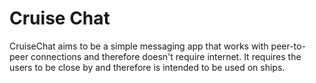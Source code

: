 # Cruise Chat

CruiseChat aims to be a simple messaging app that works with peer-to-peer connections and therefore doesn't require internet. It requires the users to be close by and therefore is intended to be used on ships.